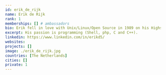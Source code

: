 ```yaml
---
id: erik_de_rijk
name: Erik de Rijk
rank: 1
memberships: [] # ambassadors
bio: Erik fell in love with Unix/Linux/Open Source in 1989 on his Highschool and it never left him. His passion is programming (Shell, php, C and C++) but last few years barely been able to sit behind a Linux terminal to write some proper code (although his hands are itching whenever he sees the crap that is floating out there). Co-founded Unix Support Nederland (USN) with 8 other students and now co-founder and head of a Linux consultancy company (Proxy) with 50 highly qualified Unix/Linux/Open Source technicians in the Netherlands (who call themselves Nerds...). Ambassador fell in love with Threefold After the software/OS revolution that Linux invoked, we need a similar revolution in compute and storage and the ThreeFold foundation may be the spark we need to start this. 
excerpt: His passion is programming (Shell, php, C and C++).
linkedin: https://www.linkedin.com/in/erikd5/
websites: 
projects: []
image: ./erik_de_rijk.jpg
countries: [The Netherlands]
cities: []
private: 1
---
```

